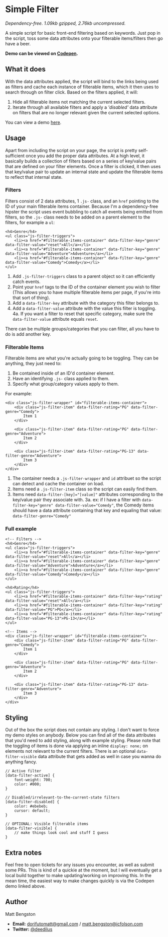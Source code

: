 # Simple Filter
_Dependency-free. 1.09kb gzipped, 2.76kb uncompressed._

A simple script for basic front-end filtering based on keywords. Just pop in the script, toss some data attributes onto your filterable items/filters then go have a beer.

**Demo can be viewed on [Codepen](http://codepen.io/aesinv/pen/NALQXY).**

## What it does

With the data attributes applied, the script will bind to the links being used as filters and cache each instance of filterable items, which it then uses to search through on filter click. Based on the filters applied, it will:

1. Hide all filterable items not matching the current selected filters.
2. Iterate through all available filters and apply a _'disabled'_ data attribute on filters that are no longer relevant given the current selected options.

You can view a demo [here](http://codepen.io/aesinv/pen/NALQXY).

## Usage

Apart from including the script on your page, the script is pretty self-sufficient once you add the proper data attributes. At a high level, it basically builds a collection of filters based on a series of key/value pairs that are defined on your filter elements. Once a filter is clicked, it then uses that key/value pair to update an internal state and update the filterable items to reflect that internal state.

### Filters

Filters consist of 2 data attributes, 1 `.js-` class, and an `href` pointing to the ID of your main filterable items container. Because I'm a dependency-free hipster the script uses event bubbling to catch all events being emitted from filters, so the `.js-` class needs to be added on a parent element to the filters, for example a `ul`:

	<h4>Genre</h4>
	<ul class="js-filter-triggers">
		<li><a href="#filterable-items-container" data-filter-key="genre" data-filter-value="reset">All</a></li>
		<li><a href="#filterable-items-container" data-filter-key="genre" data-filter-value="Adventure">Adventure</a></li>
		<li><a href="#filterable-items-container" data-filter-key="genre" data-filter-value="Comedy">Comedy</a></li>
	</ul>

1. Add `.js-filter-triggers` class to a parent object so it can efficiently catch events.
2. Point your `href` tags to the ID of the container element you wish to filter (This allows you to have multiple filterable items per page, if you're into that sort of thing).
3. Add a `data-filter-key` attribute with the category this filter belongs to.
4. Add a `data-filter-value` attribute with the value this filter is toggling.
	4a. If you want a filter to reset that specific category, make sure the `data-filter-value` attribute equals `reset`.

There can be multiple groups/categories that you can filter, all you have to do is add another key.

### Filterable Items

Filterable items are what you're actually going to be toggling. They can be anything, they just need to:

1. Be contained inside of an ID'd container element.
2. Have an identifying `.js-` class applied to them.
3. Specify what group/category values apply to them.

For example:

	<div class="js-filter-wrapper" id="filterable-items-container">
		<div class="js-filter-item" data-filter-rating="PG" data-filter-genre="Comedy">
			Item 1
		</div>

		<div class="js-filter-item" data-filter-rating="PG" data-filter-genre="Adventure">
			Item 2
		</div>

		<div class="js-filter-item" data-filter-rating="PG-13" data-filter-genre="Adventure">
			Item 3
		</div>
	</div>

1. The container needs a `.js-filter-wrapper` and `id` attribuet so the script can detect and cache the container on load.
2. Items need a `.js-filter-item` class so the script can easily find them.
3. Items need `data-filter-[key]="[value]"` attributes corresponding to the key/value pair they associate with.
	3a. ex: if I have a filter with `data-filter-key="genre" data-filter-value="Comedy"`, the Comedy items should have a data attribute containing that key and equaling that value: `data-filter-genre="Comedy"`

### Full example
	<!-- Filters -->
	<h4>Genre</h4>
	<ul class="js-filter-triggers">
		<li><a href="#filterable-items-container" data-filter-key="genre" data-filter-value="reset">All</a></li>
		<li><a href="#filterable-items-container" data-filter-key="genre" data-filter-value="Adventure">Adventure</a></li>
		<li><a href="#filterable-items-container" data-filter-key="genre" data-filter-value="Comedy">Comedy</a></li>
	</ul>

	<h4>Rating</h4>
	<ul class="js-filter-triggers">
		<li><a href="#filterable-items-container" data-filter-key="rating" data-filter-value="reset">All</a></li>
		<li><a href="#filterable-items-container" data-filter-key="rating" data-filter-value="PG">PG</a></li>
		<li><a href="#filterable-items-container" data-filter-key="rating" data-filter-value="PG-13">PG-13</a></li>
	</ul>

	<!-- Items -->
	<div class="js-filter-wrapper" id="filterable-items-container">
		<div class="js-filter-item" data-filter-rating="PG" data-filter-genre="Comedy">
			Item 1
		</div>

		<div class="js-filter-item" data-filter-rating="PG" data-filter-genre="Adventure">
			Item 2
		</div>

		<div class="js-filter-item" data-filter-rating="PG-13" data-filter-genre="Adventure">
			Item 3
		</div>
	</div>

## Styling

Out of the box the script does not contain any styling. I don't want to force my demo styles on anybody. Below you can find all of the data attributes that you'd need to add styling, along with example styling. Please note that the toggling of items is done via applying an inline `display: none;` on elements not relevant to the current filters. There is an optional `data-filter-visible` data attribute that gets added as well in case you wanna do anything fancy.

	// Active filter
	[data-filter-active] {
		font-weight: 700;
		color: #000;
	}

	// Disabled/irrelevant-to-the-current-state filters
	[data-filter-disabled] {
		color: #ebebeb;
		cursor: default;
	}

	// OPTIONAL: Visible filterable items
	[data-filter-visible] {
		// make things look cool and stuff I guess
	}

## Extra notes

Feel free to open tickets for any issues you encounter, as well as submit some PRs. This is kind of a quickie at the moment, but I will eventually get a local build together to make updating/working on improving this. In the mean time, the easiest way to make changes quickly is via the Codepen demo linked above.

## Author

Matt Bengston
- **Email:** dorifutomatt@gmail.com / matt.bengston@icfolson.com
- **Twitter:** [@deedilus](https://twitter.com/deedilus)